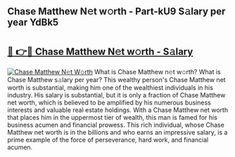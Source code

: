 ## Chase Matthew N𝚎t w𝚘rth - Part-kU9 S𝚊lary per year YdBk5

# <h2><a href="http://gc4mh8v.nevu.top/?p=Chase+Matthew">🔗 👉🔴 Chase Matthew N𝚎t w𝚘rth - S𝚊lary</a></h2>

[![Chase Matthew N𝚎t W𝚘rth](https://i.imgur.com/Oavwk0R.jpeg)](http://gc4mh8v.nevu.top/?p=Chase+Matthew)
What is Chase Matthew n𝚎t w𝚘rth? What is Chase Matthew s𝚊lary per year?
This wealthy person's Chase Matthew net worth is substantial, making him one of the wealthiest individuals in his industry. His salary is substantial, but it is only a fraction of Chase Matthew net worth, which is believed to be amplified by his numerous business interests and valuable real estate holdings. With a Chase Matthew net worth that places him in the uppermost tier of wealth, this man is famed for his business acumen and financial prowess. This rich individual, whose Chase Matthew net worth is in the billions and who earns an impressive salary, is a prime example of the force of perseverance, hard work, and financial acumen.
